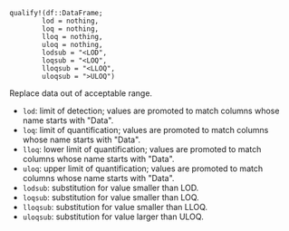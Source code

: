 ```
qualify!(df::DataFrame; 
        lod = nothing, 
        loq = nothing, 
        lloq = nothing, 
        uloq = nothing, 
        lodsub = "<LOD", 
        loqsub = "<LOQ", 
        lloqsub = "<LLOQ", 
        uloqsub = ">ULOQ")
```

Replace data out of acceptable range.

  * `lod`: limit of detection; values are promoted to match columns whose name starts with "Data".
  * `loq`: limit of quantification; values are promoted to match columns whose name starts with "Data".
  * `lloq`: lower limit of quantification; values are promoted to match columns whose name starts with "Data".
  * `uloq`: upper limit of quantification; values are promoted to match columns whose name starts with "Data".
  * `lodsub`: substitution for value smaller than LOD.
  * `loqsub`: substitution for value smaller than LOQ.
  * `lloqsub`: substitution for value smaller than LLOQ.
  * `uloqsub`: substitution for value larger than ULOQ.
